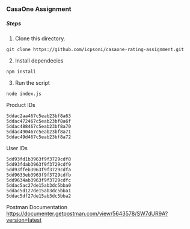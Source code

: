 ### CasaOne Assignment
##### Steps
1. Clone this directory.
 ```
git clone https://github.com/icpsoni/casaone-rating-assignment.git
```
2. Install dependecies
```
npm install
```
3. Run the script
```
node index.js
```
Product IDs
```
5ddac2aa467c5eab23bf8a63
5ddac472467c5eab23bf8a6f
5ddac488467c5eab23bf8a70
5ddac490467c5eab23bf8a71
5ddac49d467c5eab23bf8a72
```
User IDs
```
5dd93fd1b3963f9f3729cdf8
5dd93fdab3963f9f3729cdf9
5dd93ffeb3963f9f3729cdfa
5dd9633eb3963f9f3729cdfb
5dd9634ab3963f9f3729cdfc
5ddac5ac27de15ab3dc5bba0
5ddac5d127de15ab3dc5bba1
5ddac5df27de15ab3dc5bba2
```

Postman Documentation
https://documenter.getpostman.com/view/5643578/SW7dUR9A?version=latest
